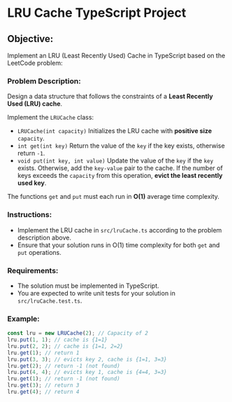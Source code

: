 # LRU Cache TypeScript Project

## Objective:

Implement an LRU (Least Recently Used) Cache in TypeScript based on the LeetCode problem:

### Problem Description:

Design a data structure that follows the constraints of a **Least Recently Used (LRU) cache**.

Implement the `LRUCache` class:

- `LRUCache(int capacity)` Initializes the LRU cache with **positive size** `capacity`.
- `int get(int key)` Return the value of the `key` if the key exists, otherwise return `-1`.
- `void put(int key, int value)` Update the value of the `key` if the `key` exists. Otherwise, add the `key-value` pair to the cache. If the number of keys exceeds the `capacity` from this operation, **evict the least recently used key**.

The functions `get` and `put` must each run in **O(1)** average time complexity.

### Instructions:

- Implement the LRU cache in `src/lruCache.ts` according to the problem description above.
- Ensure that your solution runs in O(1) time complexity for both `get` and `put` operations.

### Requirements:

- The solution must be implemented in TypeScript.
- You are expected to write unit tests for your solution in `src/lruCache.test.ts`.

### Example:

```typescript
const lru = new LRUCache(2); // Capacity of 2
lru.put(1, 1); // cache is {1=1}
lru.put(2, 2); // cache is {1=1, 2=2}
lru.get(1); // return 1
lru.put(3, 3); // evicts key 2, cache is {1=1, 3=3}
lru.get(2); // return -1 (not found)
lru.put(4, 4); // evicts key 1, cache is {4=4, 3=3}
lru.get(1); // return -1 (not found)
lru.get(3); // return 3
lru.get(4); // return 4
```
